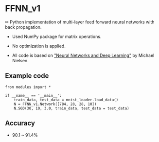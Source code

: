 # FFNN_v1

✏ Python implementation of multi-layer feed forward neural networks with back propagation.

- Used NumPy package for matrix operations.

- No optimization is applied.

- All code is based on ["Neural Networks and Deep Learning"](https://github.com/mnielsen/neural-networks-and-deep-learning) by Michael Nielsen.

## Example code

```
from modules import *

if __name__ == '__main__':
    train_data, test_data = mnist_loader.load_data()
    N = FFNN_v1.Network([784, 28, 28, 10])
    N.SGD(30, 10, 3.0, train_data, test_data = test_data)
```

## Accuracy

- 90.1 ~ 91.4%